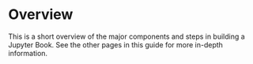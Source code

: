 
# Overview

This is a short overview of the major components and steps in building a Jupyter Book. See the other pages in this guide for more in-depth information.

